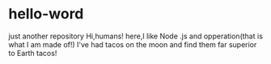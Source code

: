 # hello-word
just another repository
Hi,humans!
here,I like  Node .js and opperation(that is what I am made of!)
I've had tacos on the moon and find them far superior to Earth tacos!
